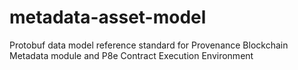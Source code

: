 # metadata-asset-model
Protobuf data model reference standard for Provenance Blockchain Metadata module and P8e Contract Execution Environment

